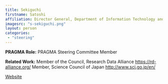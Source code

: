 ```yaml
---
title: Sekiguchi
firstname: Satoshi
affiliation: Director General, Department of Information Technology and Human Factors, National Institute of Advanced Industrial Science and Technology (AIST)
imagesrc: "s-sekiguchi.png"
layout: person
categories:
 - "steering"
---
```


**PRAGMA Role:** PRAGMA Steering Committee Member

**Related Work:** Member of the Council, Research Data Alliance https://rd-alliance.org/
Member, Science Council of Japan http://www.scj.go.jp/en/

[Website][1]

[1]: http://www.linkedin.com/in/sekiguchi34
